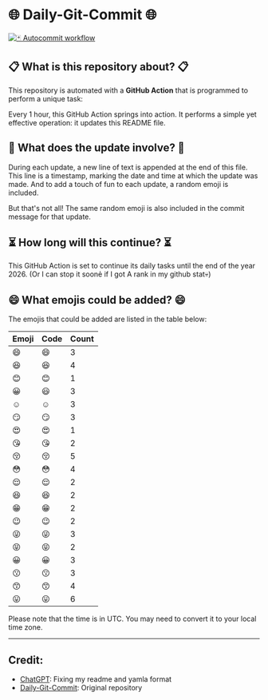 # 🌐 Daily-Git-Commit 🌐

[![🃏 Autocommit workflow](https://github.com/kleqing/git-auto-commit/actions/workflows/main.yaml/badge.svg?event=check_run)](https://github.com/kleqing/git-auto-commit/actions/workflows/main.yaml)

## 📋 What is this repository about? 📋

This repository is automated with a **GitHub Action** that is programmed to perform a unique task:

Every 1 hour, this GitHub Action springs into action. It performs a simple yet effective operation: it updates this README file.

## 🔄 What does the update involve? 🔄

During each update, a new line of text is appended at the end of this file. This line is a timestamp, marking the date and time at which the update was made. And to add a touch of fun to each update, a random emoji is included.

But that's not all! The same random emoji is also included in the commit message for that update.

## ⏳ How long will this continue? ⏳

This GitHub Action is set to continue its daily tasks until the end of the year 2026. (Or I can stop it soonẻ if I got A rank in my github stat💀)

## 😄 What emojis could be added? 😄

The emojis that could be added are listed in the table below:

| Emoji | Code | Count |
| --- | --- | --- |
| 😄 | :smile: | 3 |
| 😆 | :laughing: | 4 |
| 😊 | :blush: | 1 |
| 😀 | :smiley: | 3 |
| ☺️ | :relaxed: | 3 |
| 😏 | :smirk: | 3 |
| 😍 | :heart_eyes: | 1 |
| 😘 | :kissing_heart: | 2 |
| 😚 | :kissing_closed_eyes: | 5 |
| 😳 | :flushed: | 4 |
| 😌 | :relieved: | 2 |
| 😆 | :satisfied: | 2 |
| 😁 | :grin: | 2 |
| 😉 | :wink: | 2 |
| 😜 | :stuck_out_tongue_winking_eye: | 3 |
| 😝 | :stuck_out_tongue_closed_eyes: | 2 |
| 😀 | :grinning: | 3 |
| 😗 | :kissing: | 3 |
| 😙 | :kissing_smiling_eyes: | 4 |
| 😛 | :stuck_out_tongue: | 6 |

Please note that the time is in UTC. You may need to convert it to your local time zone.

---

## Credit:

- [ChatGPT](chatgpt.com): Fixing my readme and yamla format
- [Daily-Git-Commit](https://github.com/diegomarty/daily-git-commit): Original repository

